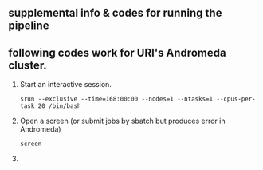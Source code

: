 ## supplemental info & codes for running the pipeline

## following codes work for URI's Andromeda cluster.

1) Start an interactive session.

    `srun --exclusive --time=168:00:00 --nodes=1 --ntasks=1 --cpus-per-task 20 /bin/bash`

2) Open a screen (or submit jobs by sbatch but produces error in Andromeda)

    `screen`

3) 